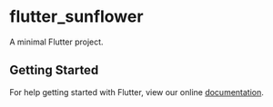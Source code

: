 # flutter_sunflower

A minimal Flutter project.

## Getting Started

For help getting started with Flutter, view our online
[documentation](http://flutter.io/).
